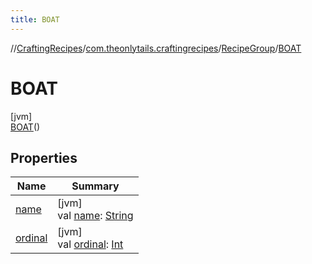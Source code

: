 ```yaml
---
title: BOAT
---
```

//[CraftingRecipes](../../../../index.html)/[com.theonlytails.craftingrecipes](../../index.html)/[RecipeGroup](../index.html)/[BOAT](index.html)



# BOAT



[jvm]\
[BOAT](index.html)()



## Properties


| Name | Summary |
|---|---|
| [name](name.html) | [jvm]<br>val [name](name.html): [String](https://kotlinlang.org/api/latest/jvm/stdlib/kotlin/-string/index.html) |
| [ordinal](ordinal.html) | [jvm]<br>val [ordinal](ordinal.html): [Int](https://kotlinlang.org/api/latest/jvm/stdlib/kotlin/-int/index.html) |

